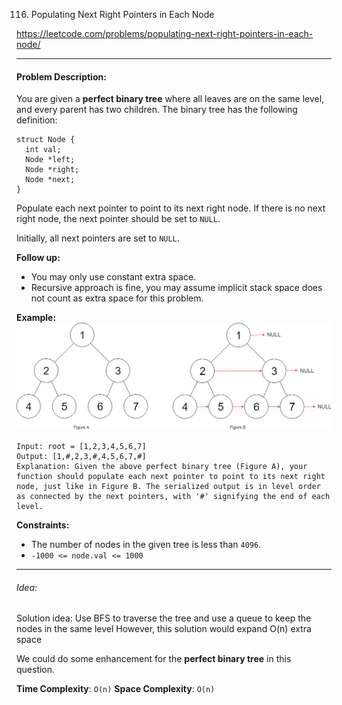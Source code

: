 116. Populating Next Right Pointers in Each Node

https://leetcode.com/problems/populating-next-right-pointers-in-each-node/

---

#### Problem Description:

You are given a **perfect binary tree** where all leaves are on the same level, and every parent has two children. The binary tree has the following definition:

```
struct Node {
  int val;
  Node *left;
  Node *right;
  Node *next;
}
```

Populate each next pointer to point to its next right node. If there is no next right node, the next pointer should be set to `NULL`.

Initially, all next pointers are set to `NULL`.

**Follow up:**

- You may only use constant extra space.
- Recursive approach is fine, you may assume implicit stack space does not count as extra space for this problem.

**Example:**
![image](116_sample.png)

```
Input: root = [1,2,3,4,5,6,7]
Output: [1,#,2,3,#,4,5,6,7,#]
Explanation: Given the above perfect binary tree (Figure A), your function should populate each next pointer to point to its next right node, just like in Figure B. The serialized output is in level order as connected by the next pointers, with '#' signifying the end of each level.
```

**Constraints:**

- The number of nodes in the given tree is less than `4096`.
- `-1000 <= node.val <= 1000`

---

###### Idea:

Solution idea:
Use BFS to traverse the tree and use a queue to keep the nodes in the same level
However, this solution would expand O(n) extra space

We could do some enhancement for the **perfect binary tree** in this question.

**Time Complexity**: `O(n)`
**Space Complexity**: `O(n)`
